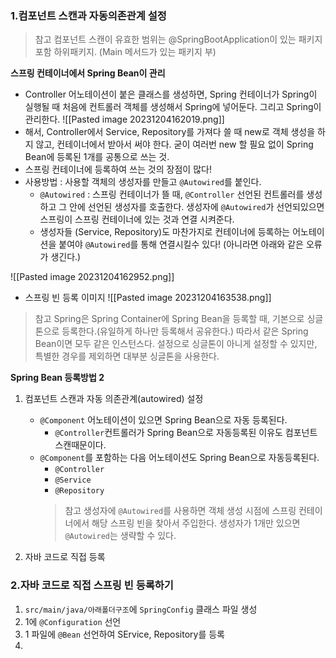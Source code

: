 
### 1.컴포넌트 스캔과 자동의존관계 설정

>참고 
>컴포넌트 스캔이 유효한 범위는 @SpringBootApplication이 있는 패키지 포함 하위패키지. (Main 메서드가 있는 패키지 부)

**스프링 컨테이너에서 Spring Bean이 관리**
- Controller 어노테이션이 붙은 클래스를 생성하면, Spring 컨테이너가 Spring이 실행될 때 처음에 컨트롤러 객체를 생성해서 Spring에 넣어둔다. 그리고 Spring이 관리한다.
![[Pasted image 20231204162019.png]]
- 해서, Controller에서 Service, Repository를 가져다 쓸 때 new로 객체 생성을 하지 않고, 컨테이너에서 받아서 써야 한다.  굳이 여러번 new 할 필요 없이 Spring Bean에 등록된 1개를 공통으로 쓰는 것.
- 스프링 컨테이너에 등록하여 쓰는 것의 장점이 많다!
- 사용방법 : 사용할 객체의 생성자를 만들고 `@Autowired`를 붙인다.
	- `@Autowired` : 스프링 컨테이너가 뜰 때, `@Controller` 선언된 컨트롤러를 생성하고 그 안에 선언된 생성자를 호출한다. 생성자에 `@Autowired`가 선언되있으면 스프링이 스프링 컨테이너에 있는 것과 연결 시켜준다.
	- 생성자들 (Service, Repository)도 마찬가지로 컨테이너에 등록하는 어노테이션을 붙여야 `@Autowired`를 통해 연결시킬수 있다! (아니라면 아래와 같은 오류가 생긴다.)

![[Pasted image 20231204162952.png]]

- 스프링 빈 등록 이미지
![[Pasted image 20231204163538.png]]

>참고 
>Spring은 Spring Container에 Spring Bean을 등록할 때, 기본으로 싱글톤으로 등록한다.(유일하게 하나만 등록해서 공유한다.)
>따라서 같은 Spring Bean이면 모두 같은 인스턴스다. 설정으로 싱글톤이 아니게 설정할  수 있지만, 특별한 경우를 제외하면 대부분 싱글톤을 사용한다.

**Spring Bean 등록방법 2**
1. 컴포넌트 스캔과 자동 의존관계(autowired) 설정
	- `@Component` 어노테이션이 있으면 Spring Bean으로 자동 등록된다.
		- `@Controller`컨트롤러가 Spring Bean으로 자동등록된 이유도 컴포넌트 스캔때문이다.
	- `@Component`를 포함하는 다음 어노테이션도 Spring Bean으로 자동등록된다.
		- `@Controller`
		- `@Service`
		- `@Repository`
		> 참고
		> 생성자에 `@Autowired`를 사용하면 객체 생성 시점에 스프링 컨테이너에서 해당 스프링 빈을 찾아서 주입한다. 생성자가 1개만 있으면 `@Autowired`는 생략할 수 있다.
		
2. 자바 코드로 직접 등록

### 2.자바 코드로 직접 스프링 빈 등록하기
1. `src/main/java/아래폴더구조`에 `SpringConfig` 클래스 파일 생성
2. 1에 `@Configuration` 선언
3. 1 파일에 `@Bean` 선언하여 SErvice, Repository를 등록
4. 